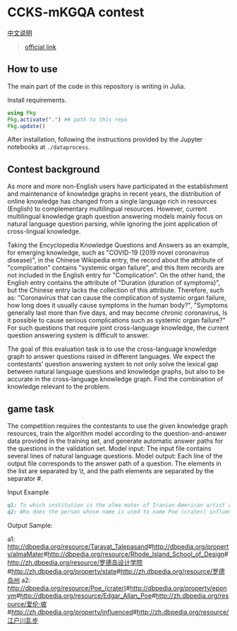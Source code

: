 # CCKS-mKGQA contest

[中文说明](README-zh-cn.md)

> [official link](https://www.biendata.xyz/competition/clkgqa/)

## How to use
The main part of the code in this repository is writing in Julia.

Install requirements.
```jl
using Pkg
Pkg.activate(".") ## path to this repo
Pkg.update()
```

After installation, following the instructions provided by the Jupyter notebooks at `./dataprocess`.

## Contest background
As more and more non-English users have participated in the establishment and maintenance of knowledge graphs in recent years, the distribution of online knowledge has changed from a single language rich in resources (English) to complementary multilingual resources. However, current multilingual knowledge graph question answering models mainly focus on natural language question parsing, while ignoring the joint application of cross-lingual knowledge.
 

Taking the Encyclopedia Knowledge Questions and Answers as an example, for emerging knowledge, such as "COVID-19 (2019 novel coronavirus disease)", in the Chinese Wikipedia entry, the record about the attribute of "complication" contains "systemic organ failure", and this Item records are not included in the English entry for "Complication". On the other hand, the English entry contains the attribute of "Duration (duration of symptoms)", but the Chinese entry lacks the collection of this attribute. Therefore, such as: "Coronavirus that can cause the complication of systemic organ failure, how long does it usually cause symptoms in the human body?", "Symptoms generally last more than five days, and may become chronic coronavirus, Is it possible to cause serious complications such as systemic organ failure?" For such questions that require joint cross-language knowledge, the current question answering system is difficult to answer.
 

The goal of this evaluation task is to use the cross-language knowledge graph to answer questions raised in different languages. We expect the contestants’ question answering system to not only solve the lexical gap between natural language questions and knowledge graphs, but also to be accurate in the cross-language knowledge graph. Find the combination of knowledge relevant to the problem.
 

## game task
The competition requires the contestants to use the given knowledge graph resources, train the algorithm model according to the question-and-answer data provided in the training set, and generate automatic answer paths for the questions in the validation set.
Model input: The input file contains several lines of natural language questions.
Model output: Each line of the output file corresponds to the answer path of a question. The elements in the list are separated by \t, and the path elements are separated by the separator #.
 
Input Example
```md
q1: To which institution is the alma mater of Iranian American artist and educator Taravat Talepasand affiliated?
q2: Who does the person whose name is used to name Poe (crater) influence?
```

Output Sample:

a1:
<http://dbpedia.org/resource/Taravat_Talepasand>#<http://dbpedia.org/property/almaMater>#<http://dbpedia.org/resource/Rhode_Island_School_of_Design>#<http://zh.dbpedia.org/resource/罗德岛设计学院>#<http://zh.dbpedia.org/property/state>#<http://zh.dbpedia.org/resource/罗德岛州>
a2:
<http://dbpedia.org/resource/Poe_(crater)>#<http://dbpedia.org/property/eponym>#<http://dbpedia.org/resource/Edgar_Allan_Poe>#<http://zh.dbpedia.org/resource/爱伦·坡>#<http://zh.dbpedia.org/property/influenced>#<http://zh.dbpedia.org/resource/江户川乱步>